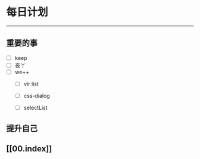 
# 每日计划
---
## 重要的事

- [ ]  keep
- [ ]  夜丫
- [ ]  we++
    - [ ] vir list
    - [ ] css-dialog
    - [ ] selectList
  



## 提升自己

  



## [[00.index]]










